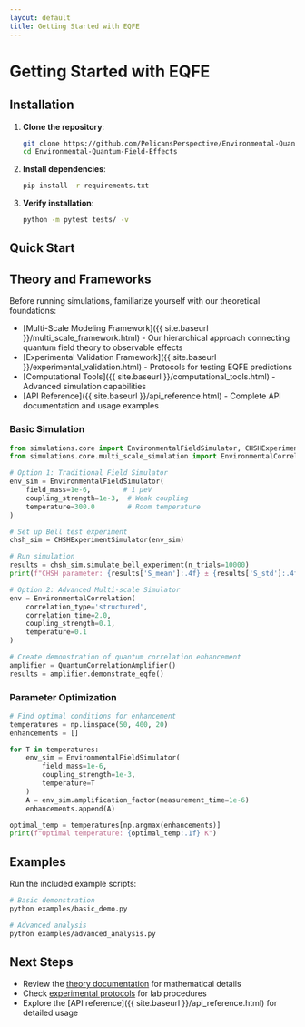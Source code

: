 ```yaml
---
layout: default
title: Getting Started with EQFE
---
```


# Getting Started with EQFE

## Installation

1. **Clone the repository**:
   ```bash
   git clone https://github.com/PelicansPerspective/Environmental-Quantum-Field-Effects.git
   cd Environmental-Quantum-Field-Effects
   ```

2. **Install dependencies**:
   ```bash
   pip install -r requirements.txt
   ```

3. **Verify installation**:
   ```bash
   python -m pytest tests/ -v
   ```

## Quick Start

## Theory and Frameworks

Before running simulations, familiarize yourself with our theoretical foundations:

- [Multi-Scale Modeling Framework]({{ site.baseurl }}/multi_scale_framework.html) - Our hierarchical approach connecting quantum field theory to observable effects
- [Experimental Validation Framework]({{ site.baseurl }}/experimental_validation.html) - Protocols for testing EQFE predictions
- [Computational Tools]({{ site.baseurl }}/computational_tools.html) - Advanced simulation capabilities
- [API Reference]({{ site.baseurl }}/api_reference.html) - Complete API documentation and usage examples

### Basic Simulation

```python
from simulations.core import EnvironmentalFieldSimulator, CHSHExperimentSimulator
from simulations.core.multi_scale_simulation import EnvironmentalCorrelation, OpenQuantumSystem

# Option 1: Traditional Field Simulator
env_sim = EnvironmentalFieldSimulator(
    field_mass=1e-6,        # 1 μeV
    coupling_strength=1e-3,  # Weak coupling
    temperature=300.0        # Room temperature
)

# Set up Bell test experiment
chsh_sim = CHSHExperimentSimulator(env_sim)

# Run simulation
results = chsh_sim.simulate_bell_experiment(n_trials=10000)
print(f"CHSH parameter: {results['S_mean']:.4f} ± {results['S_std']:.4f}")

# Option 2: Advanced Multi-scale Simulator
env = EnvironmentalCorrelation(
    correlation_type='structured',
    correlation_time=2.0,
    coupling_strength=0.1,
    temperature=0.1
)

# Create demonstration of quantum correlation enhancement
amplifier = QuantumCorrelationAmplifier()
results = amplifier.demonstrate_eqfe()
```

### Parameter Optimization

```python
# Find optimal conditions for enhancement
temperatures = np.linspace(50, 400, 20)
enhancements = []

for T in temperatures:
    env_sim = EnvironmentalFieldSimulator(
        field_mass=1e-6,
        coupling_strength=1e-3,
        temperature=T
    )
    A = env_sim.amplification_factor(measurement_time=1e-6)
    enhancements.append(A)

optimal_temp = temperatures[np.argmax(enhancements)]
print(f"Optimal temperature: {optimal_temp:.1f} K")
```

## Examples

Run the included example scripts:

```bash
# Basic demonstration
python examples/basic_demo.py

# Advanced analysis
python examples/advanced_analysis.py
```

## Next Steps

- Review the [theory documentation](https://github.com/PelicansPerspective/Environmental-Quantum-Field-Effects/tree/main/theory) for mathematical details
- Check [experimental protocols](https://github.com/PelicansPerspective/Environmental-Quantum-Field-Effects/tree/main/experiments/protocols) for lab procedures  
- Explore the [API reference]({{ site.baseurl }}/api_reference.html) for detailed usage
